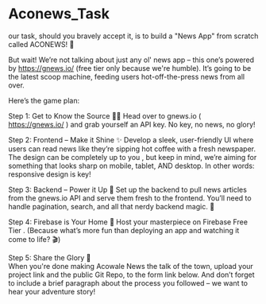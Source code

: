 # Aconews_Task
our task, should you bravely accept it, is to build a "News App" from scratch called ACONEWS! 🎉

But wait! We’re not talking about just any ol' news app – this one’s powered by https://gnews.io/  (free tier only because we're humble). It’s going to be the latest scoop machine, feeding users hot-off-the-press news from all over.

Here’s the game plan: 

Step 1: Get to Know the Source 🕵️‍♂️ 
Head over to gnews.io ( https://gnews.io/ ) and grab yourself an API key. No key, no news, no glory!

Step 2: Frontend – Make it Shine ✨ 
Develop a sleek, user-friendly UI where users can read news like they’re sipping hot coffee with a fresh newspaper. The design can be completely up to you , but keep in mind, we’re aiming for something that looks sharp on mobile, tablet, AND desktop. In other words: responsive design is key!

Step 3: Backend – Power it Up 🚀 
Set up the backend to pull news articles from the gnews.io API and serve them fresh to the frontend. You’ll need to handle pagination, search, and all that nerdy backend magic. 🔮

Step 4: Firebase is Your Home 🏡 
Host your masterpiece on Firebase Free Tier . (Because what’s more fun than deploying an app and watching it come to life? 🎬)

Step 5: Share the Glory 🌟  
When you're done making Acowale News the talk of the town, upload your project link and the public Git Repo, to the form link below. And don’t forget to include a brief paragraph about the process you followed – we want to hear your adventure story!

